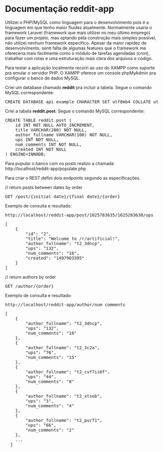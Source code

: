 # Documentação reddit-app

Utilizei o PHP/MySQL como linguagem para o desenvolvimento pois é a linguagem em que tenho maior fluidez atualmente. Normalmente usaria o framework Laravel (framework que mais utilizei no meu último emprego) para fazer um projeto, mas optando pela construção mais simples possível, não utilizei nenhum framework específico. Apesar da maior rapidez de desenvolvimento, senti falta de algumas features que o framework me ofereceria mais facilmente como o módulo de tarefas agendadas (cron), trabalhar com rotas e uma estruturação mais clara dos arquivos e código.

Para testar a aplicação localmente recorri ao uso do XAMPP como suporte pra emular o servidor PHP.
O XAMPP oferece um console phpMyAdmin pra configurar o banco de dados MySQL. 

Criei um database chamado <b>reddit</b> pra incluir a tabela. Segue o comando MySQL correspondente: 
<pre>CREATE DATABASE api_example CHARACTER SET utf8mb4 COLLATE utf8mb4_unicode_ci;</pre>

Criei a tabela <b>reddit.post</b>. Segue o comando MySQL correspondente: 
<pre>CREATE TABLE reddit.post (
    id INT NOT NULL AUTO_INCREMENT,
    title VARCHAR(200) NOT NULL,
    author_fullname VARCHAR(100) NOT NULL,
    ups INT NOT NULL,
    num_comments INT NOT NULL,
    created INT NOT NULL
) ENGINE=INNODB;
</pre>

Para popular o banco com os posts realizo a chamada http://localhost/reddit-app/populate.php

Para criar o REST defini dois endpoints segundo as especificações.

// return posts between dates by order
<pre>GET /post/{initial_date}/{final_date}/{order}</pre>

Exemplo de consulta e resultado:
<pre>
http://localhost/reddit-app/post/1025783635/1625283638/ups
</pre>
<pre>
[
    {
        "id": "2",
        "title": "Welcome to /r/artificial!",
        "author_fullname": "t2_3dncp",
        "ups": "132",
        "num_comments": "16",
        "created": "1497903395"
    }
]
</pre>

// return authors by order
<pre>GET /author/{order}</pre>

Exemplo de consulta e resultado:
<pre>
http://localhost/reddit-app/author/num_comments
</pre>
<pre>
[
    {
        "author_fullname": "t2_3dncp",
        "ups": "132",
        "num_comments": "16"
    },
    {
        "author_fullname": "t2_3c2a",
        "ups": "76",
        "num_comments": "15"
    },
    {
        "author_fullname": "t2_cvf7ii0f",
        "ups": "44",
        "num_comments": "8"
    },
    {
        "author_fullname": "t2_xtsob",
        "ups": "3",
        "num_comments": "4"
    },
    {
        "author_fullname": "t2_pur71",
        "ups": "66",
        "num_comments": "2"
    },
    ...
  ]
  </pre>

